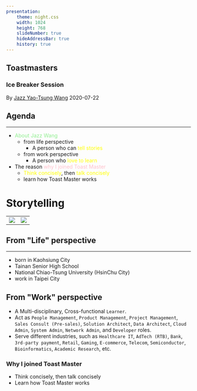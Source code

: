 ```yaml
---
presentation:
    theme: night.css
    width: 1024
    height: 768
    slideNumber: true
    hideAddressBar: true
    history: true
---
```


<!-- Timer - 5:50 -->
<!-- Ah counter - 2, 4, 2, 1 -->

<!-- slide -->

## Toastmasters
### Ice Breaker Session

By [Jazz Yao-Tsung Wang](https://slideshare.net/jazzwang)
2020-07-22

<!-- slide -->

## Agenda

<hr/>

* <font color='lightgreen'>About Jazz Wang</font>
    * from life perspective
        * A person who can <font color='yellow'>tell stories</font>
    * from work perspective
        * A person who <font color='yellow'>love to learn</font>
* The reason <font color='pink'>why I joined Toast Master</font>
    * <font color='yellow'>Think concisely</font>, then <font color='yellow'>talk concisely</font>
    * learn how Toast Master works

<!-- slide -->

# Storytelling

<table>
<tr>
<td>
<img src='https://im2.book.com.tw/image/getImage?i=https://www.books.com.tw/img/001/033/81/0010338179.jpg&v=4bfe5796&w=348&h=348'>
</td>
<td>
<img src='https://lh3.googleusercontent.com/proxy/F6bIFJ3ago2pBieKeilp5YKFlbat4sM-Vns5_mWgla9yWRZ4k9kCnVFECIfOWlvO9k_8ZoTL8q_Wx_R1BNaUVKQyBn-RinW2P-zDxWDtvtrZAMPYnMRBY5jXaNM5GYgzNRIaoXcIz58aEA'>
</td>
</tr>
</table>

<!-- slide -->

## From "Life" perspective

<hr/>

- born in Kaohsiung City
- Tainan Senior High School
- National Chiao-Tsung University (HsinChu City)
- work in Taipei City

<!-- slide -->

## From "Work" perspective

* A Multi-disciplinary, Cross-functional `Learner`.
* Act as `People Management`, `Product Management`, `Project Management`, `Sales Consult (Pre-sales)`, `Solution Architect`, `Data Architect`, `Cloud Admin`, `System Admin`, `Network Admin`, and `Developer` roles.
* Serve different industries, such as `Healthcare IT`, `AdTech (RTB)`,
`Bank`, `3rd-party payment`, `Retail`, `Gaming`, `E-commerce`,
`Telecom`, `Semiconductor`, `Bioinformatics`, `Academic Research`, etc.

<!-- slide -->

### Why I joined Toast Master


- Think concisely, then talk concisely
- Learn how Toast Master works